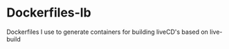 # Dockerfiles-lb
Dockerfiles I use to generate containers for building liveCD's based on live-build

